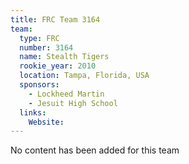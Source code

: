 ```yaml
---
title: FRC Team 3164
team:
  type: FRC
  number: 3164
  name: Stealth Tigers
  rookie_year: 2010
  location: Tampa, Florida, USA
  sponsors:
    - Lockheed Martin
    - Jesuit High School
  links:
    Website: 
---
```

No content has been added for this team